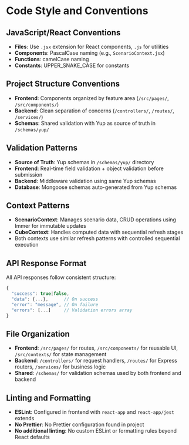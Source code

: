 # Code Style and Conventions

## JavaScript/React Conventions
- **Files**: Use `.jsx` extension for React components, `.js` for utilities
- **Components**: PascalCase naming (e.g., `ScenarioContext.jsx`)
- **Functions**: camelCase naming
- **Constants**: UPPER_SNAKE_CASE for constants

## Project Structure Conventions
- **Frontend**: Components organized by feature area (`/src/pages/`, `/src/components/`)
- **Backend**: Clean separation of concerns (`/controllers/`, `/routes/`, `/services/`)
- **Schemas**: Shared validation with Yup as source of truth in `/schemas/yup/`

## Validation Patterns
- **Source of Truth**: Yup schemas in `/schemas/yup/` directory
- **Frontend**: Real-time field validation + object validation before submission
- **Backend**: Middleware validation using same Yup schemas
- **Database**: Mongoose schemas auto-generated from Yup schemas

## Context Patterns
- **ScenarioContext**: Manages scenario data, CRUD operations using Immer for immutable updates
- **CubeContext**: Handles computed data with sequential refresh stages
- Both contexts use similar refresh patterns with controlled sequential execution

## API Response Format
All API responses follow consistent structure:
```javascript
{
  "success": true|false,
  "data": {...},      // On success
  "error": "message", // On failure  
  "errors": [...]     // Validation errors array
}
```

## File Organization
- **Frontend**: `/src/pages/` for routes, `/src/components/` for reusable UI, `/src/contexts/` for state management
- **Backend**: `/controllers/` for request handlers, `/routes/` for Express routers, `/services/` for business logic
- **Shared**: `/schemas/` for validation schemas used by both frontend and backend

## Linting and Formatting
- **ESLint**: Configured in frontend with `react-app` and `react-app/jest` extends
- **No Prettier**: No Prettier configuration found in project
- **No additional linting**: No custom ESLint or formatting rules beyond React defaults
